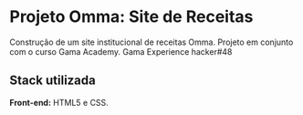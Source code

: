 
# Projeto Omma: Site de Receitas
Construção de um site institucional de receitas Omma. Projeto em conjunto com o curso Gama Academy.
Gama Experience hacker#48  





## Stack utilizada

**Front-end:** HTML5 e CSS.


